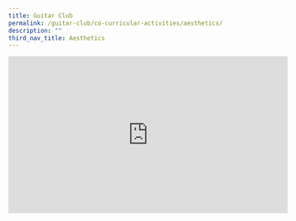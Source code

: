 ```yaml
---
title: Guitar Club
permalink: /guitar-club/co-curricular-activities/aesthetics/
description: ""
third_nav_title: Aesthetics
---
```

<iframe width="560" height="315" src="https://www.youtube.com/embed/cUnNvdbkb8M" title="YouTube video player" frameborder="0" allow="accelerometer; autoplay; clipboard-write; encrypted-media; gyroscope; picture-in-picture" allowfullscreen=""></iframe>